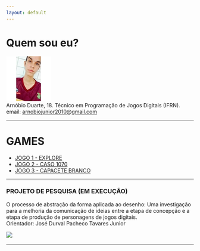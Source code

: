 ```yaml
---
layout: default
---
```

# Quem sou eu?
   ![](arno.jpg)  
Arnóbio Duarte, 18. Técnico em Programação de Jogos Digitais (IFRN).  
email: arnobiojunior2010@gmail.com  

* * * 

# GAMES
* [JOGO 1 - EXPLORE](https://thewordkh.github.io/Explore/)  
* [JOGO 2 - CASO 1070](https://leonardofelipe.github.io/CASO1070/)  
* [JOGO 3 - CAPACETE BRANCO](https://zevictor.github.io/CapWhite/)

* * * 
### PROJETO DE PESQUISA (EM EXECUÇÃO)  
O processo de abstração da forma aplicada ao desenho: Uma investigação para a melhoria da comunicação de ideias entre a etapa de concepção e a etapa de produção de personagens de jogos digitais.    
Orientador: José Durval Pacheco Tavares Junior

![](http://portal.ifrn.edu.br/++resource++ifrn.tema2011.images/logo.png)
  
* * * 
